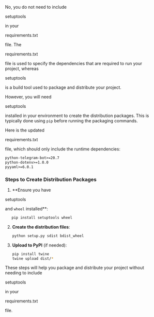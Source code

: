 No, you do not need to include

setuptools

 in your

requirements.txt

 file. The

requirements.txt

 file is used to specify the dependencies that are required to run your project, whereas

setuptools

 is a build tool used to package and distribute your project.

However, you will need

setuptools

 installed in your environment to create the distribution packages. This is typically done using `pip` before running the packaging commands.

Here is the updated

requirements.txt

 file, which should only include the runtime dependencies:

```txt
python-telegram-bot>=20.7
python-dotenv>=1.0.0
pyyaml>=6.0.1
```

### Steps to Create Distribution Packages

1. **Ensure you have

setuptools

 and `wheel` installed**:

```sh
   pip install setuptools wheel
```

2. **Create the distribution files**:

   ```sh
   python setup.py sdist bdist_wheel
   ```
3. **Upload to PyPI** (if needed):

   ```sh
   pip install twine
   twine upload dist/*
   ```

These steps will help you package and distribute your project without needing to include

setuptools

 in your

requirements.txt

 file.
